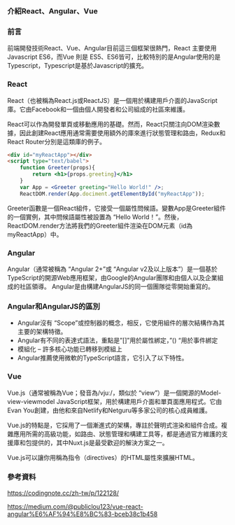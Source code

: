 ### 介紹React、Angular、Vue

### 前言

前端開發技術React、Vue、Angular目前這三個框架很熱門，React 主要使用Javascript ES6，而Vue 則是 ES5、ES6皆可，比較特別的是Angular使用的是Typescript，Typescript是基於Javascript的擴充。

### React

React（也被稱為React.js或ReactJS）是一個用於構建用戶介面的JavaScript庫。它由Facebook和一個由個人開發者和公司組成的社區來維護。

React可以作為開發單頁或移動應用的基礎。然而，React只關注向DOM渲染數據，因此創建React應用通常需要使用額外的庫來進行狀態管理和路由，Redux和React Router分別是這類庫的例子。

```html
<div id="myReactApp"></div>
<script type="text/babel">
	function Greeter(props){
		return <h1>{props.greeting}</h1>
	}
	var App = <Greeter greeting="Hello World!" />;
	ReactDOM.render(App.dociment.getElementById("myReactApp"));
```

Greeter函數是一個React組件，它接受一個屬性問候語。變數App是Greeter組件的一個實例，其中問候語屬性被設置為 “Hello World！”。然後，ReactDOM.render方法將我們的Greeter組件渲染在DOM元素（id為 myReactApp）中。

### Angular

Angular（通常被稱為 “Angular 2+”或 “Angular v2及以上版本”）是一個基於TypeScript的開源Web應用框架，由Google的Angular團隊和由個人以及企業組成的社區領導。 Angular是由構建AngularJS的同一個團隊從零開始重寫的。

### Angular和AngularJS的區別

- Angular沒有 “Scope”或控制器的概念，相反，它使用組件的層次結構作為其主要的架構特徵。
- Angular有不同的表達式語法，重點是”[]”用於屬性綁定，”() “用於事件綁定
- 模組化 – 許多核心功能已轉移到模組上
- Angular推薦使用微軟的TypeScript語言，它引入了以下特性。

### Vue

Vue.js（通常被稱為Vue；發音為/vjuː/，類似於 “view”）是一個開源的Model-view-viewmodel JavaScript框架，用於構建用戶介面和單頁面應用程式。它由Evan You創建，由他和來自Netlify和Netguru等多家公司的核心成員維護。

Vue.js的特點是，它採用了一個漸進式的架構，專註於聲明式渲染和組件合成。複雜應用所需的高級功能，如路由、狀態管理和構建工具等，都是通過官方維護的支援庫和包提供的，其中Nuxt.js是最受歡迎的解決方案之一。

Vue.js可以讓你用稱為指令（directives）的HTML屬性來擴展HTML。



### 參考資料

https://codingnote.cc/zh-tw/p/122128/

https://medium.com/@publiclou123/vue-react-angular%E6%AF%94%E8%BC%83-bceb38c1b458
